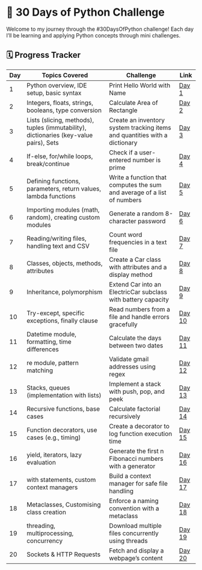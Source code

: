 # 🚀 30 Days of Python Challenge

Welcome to my journey through the #30DaysOfPython challenge! Each day I’ll be learning and applying Python concepts through mini challenges.

## 🗓️ Progress Tracker

| Day | Topics Covered | Challenge | Link |
|-----|----------------|-----------|------|
| 1   | Python overview, IDE setup, basic syntax | Print Hello World with Name | [Day 1](https://github.com/yash-khobragade/30-Days-of-Python/tree/main/Day%2001) |
| 2   | Integers, floats, strings, booleans, type conversion |  Calculate Area of Rectangle | [Day 2](https://github.com/yash-khobragade/30-Days-of-Python/tree/main/Day%2002) |
| 3   | Lists (slicing, methods), tuples (immutability), dictionaries (key-value pairs), Sets | Create an inventory system tracking items and quantities with a dictionary | [Day 3](https://github.com/yash-khobragade/30-Days-of-Python/tree/main/Day%2003) |
| 4   | If-else, for/while loops, break/continue | Check if a user-entered number is prime | [Day 4](https://github.com/yash-khobragade/30-Days-of-Python/tree/main/Day%2004) |
| 5   | Defining functions, parameters, return values, lambda functions | Write a function that computes the sum and average of a list of numbers | [Day 5](https://github.com/yash-khobragade/30-Days-of-Python/tree/main/Day%2005) |
| 6   | Importing modules (math, random), creating custom modules | Generate a random 8-character password | [Day 6](https://github.com/yash-khobragade/30-Days-of-Python/tree/main/Day%2006) |
| 7   | Reading/writing files, handling text and CSV | Count word frequencies in a text file | [Day 7](https://github.com/yash-khobragade/30-Days-of-Python/tree/main/Day%2007)
| 8   | Classes, objects, methods, attributes | Create a Car class with attributes and a display method | [Day 8](https://github.com/yash-khobragade/30-Days-of-Python/tree/main/Day%2008) |
| 9   | Inheritance, polymorphism | Extend Car into an ElectricCar subclass with battery capacity | [Day 9](https://github.com/yash-khobragade/30-Days-of-Python/tree/main/Day%2009)
| 10  | Try-except, specific exceptions, finally clause | Read numbers from a file and handle errors gracefully | [Day 10](https://github.com/yash-khobragade/30-Days-of-Python/tree/main/Day%2010) |
| 11  | Datetime module, formatting, time differences | Calculate the days between two dates | [Day 11](https://github.com/yash-khobragade/30-Days-of-Python/tree/main/Day%2011) |
| 12  | re module, pattern matching | Validate gmail addresses using regex | [Day 12](https://github.com/yash-khobragade/30-Days-of-Python/tree/main/Day%2012) |
| 13  | Stacks, queues (implementation with lists) | Implement a stack with push, pop, and peek | [Day 13](https://github.com/yash-khobragade/30-Days-of-Python/tree/main/Day%2013)
| 14  | Recursive functions, base cases | Calculate factorial recursively | [Day 14](https://github.com/yash-khobragade/30-Days-of-Python/tree/main/Day%2014) |
| 15  | Function decorators, use cases (e.g., timing) | Create a decorator to log function execution time | [Day 15](https://github.com/yash-khobragade/30-Days-of-Python/tree/main/Day%2015) |
| 16  | yield, iterators, lazy evaluation | Generate the first n Fibonacci numbers with a generator | [Day 16](https://github.com/yash-khobragade/30-Days-of-Python/tree/main/Day%2016) |
| 17  | with statements, custom context managers | Build a context manager for safe file handling | [Day 17](https://github.com/yash-khobragade/30-Days-of-Python/tree/main/Day%2017) |
| 18  | Metaclasses, Customising class creation |Enforce a naming convention with a metaclass | [Day 18](https://github.com/yash-khobragade/30-Days-of-Python/tree/main/Day%2018) |
| 19  | threading, multiprocessing, concurrency | Download multiple files concurrently using threads | [Day 19](https://github.com/yash-khobragade/30-Days-of-Python/tree/main/Day%2019) |
| 20  | Sockets & HTTP Requests | Fetch and display a webpage’s content | [Day 20](https://github.com/yash-khobragade/30-Days-of-Python/tree/main/Day%2020) |



